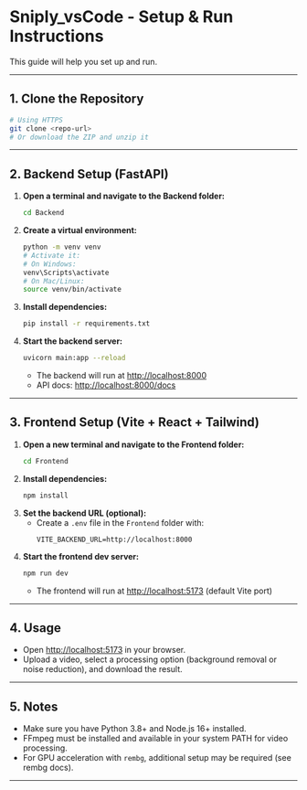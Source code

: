 # Sniply_vsCode - Setup & Run Instructions

This guide will help you set up and run.

---

## 1. Clone the Repository

```bash
# Using HTTPS
git clone <repo-url>
# Or download the ZIP and unzip it
```

---

## 2. Backend Setup (FastAPI)

1. **Open a terminal and navigate to the Backend folder:**
   ```bash
   cd Backend
   ```
2. **Create a virtual environment:**
   ```bash
   python -m venv venv
   # Activate it:
   # On Windows:
   venv\Scripts\activate
   # On Mac/Linux:
   source venv/bin/activate
   ```
3. **Install dependencies:**
   ```bash
   pip install -r requirements.txt
   ```
4. **Start the backend server:**
   ```bash
   uvicorn main:app --reload
   ```
   - The backend will run at [http://localhost:8000](http://localhost:8000)
   - API docs: [http://localhost:8000/docs](http://localhost:8000/docs)

---

## 3. Frontend Setup (Vite + React + Tailwind)

1. **Open a new terminal and navigate to the Frontend folder:**
   ```bash
   cd Frontend
   ```
2. **Install dependencies:**
   ```bash
   npm install
   ```
3. **Set the backend URL (optional):**
   - Create a `.env` file in the `Frontend` folder with:
     ```env
     VITE_BACKEND_URL=http://localhost:8000
     ```
4. **Start the frontend dev server:**
   ```bash
   npm run dev
   ```
   - The frontend will run at [http://localhost:5173](http://localhost:5173) (default Vite port)

---

## 4. Usage

- Open [http://localhost:5173](http://localhost:5173) in your browser.
- Upload a video, select a processing option (background removal or noise reduction), and download the result.

---

## 5. Notes
- Make sure you have Python 3.8+ and Node.js 16+ installed.
- FFmpeg must be installed and available in your system PATH for video processing.
- For GPU acceleration with `rembg`, additional setup may be required (see rembg docs).

---
